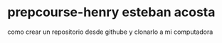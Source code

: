 # prepcourse-henry esteban acosta 
como crear un repositorio desde githube y clonarlo a mi computadora
